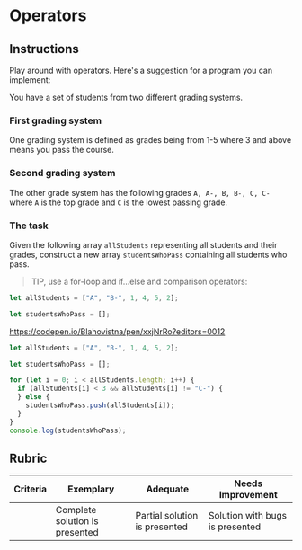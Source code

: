 # Operators

## Instructions

Play around with operators. Here's a suggestion for a program you can implement:

You have a set of students from two different grading systems.

### First grading system

One grading system is defined as grades being from 1-5 where 3 and above means you pass the course.

### Second grading system

The other grade system has the following grades `A, A-, B, B-, C, C-` where `A` is the top grade and `C` is the lowest passing grade.

### The task

Given the following array `allStudents` representing all students and their grades, construct a new array `studentsWhoPass` containing all students who pass.

> TIP, use a for-loop and if...else and comparison operators:

```javascript
let allStudents = ["A", "B-", 1, 4, 5, 2];

let studentsWhoPass = [];
```

https://codepen.io/Blahovistna/pen/xxjNrRo?editors=0012

```javascript
let allStudents = ["A", "B-", 1, 4, 5, 2];

let studentsWhoPass = [];

for (let i = 0; i < allStudents.length; i++) {
  if (allStudents[i] < 3 && allStudents[i] != "C-") {
  } else {
    studentsWhoPass.push(allStudents[i]);
  }
}
console.log(studentsWhoPass);
```

## Rubric

| Criteria | Exemplary                      | Adequate                      | Needs Improvement               |
| -------- | ------------------------------ | ----------------------------- | ------------------------------- |
|          | Complete solution is presented | Partial solution is presented | Solution with bugs is presented |
